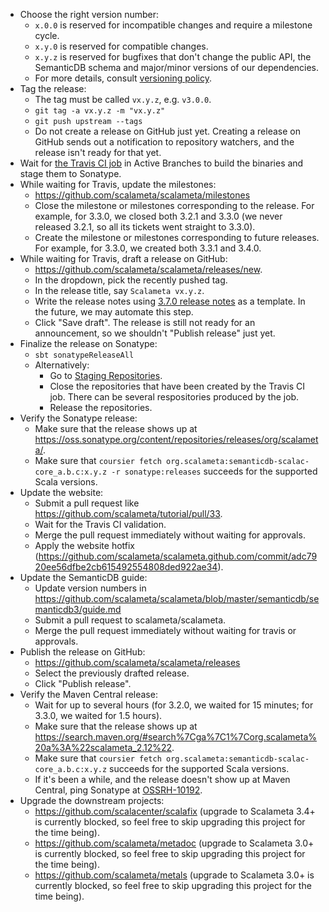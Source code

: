 * Choose the right version number:
  * `x.0.0` is reserved for incompatible changes and require a milestone cycle.
  * `x.y.0` is reserved for compatible changes.
  * `x.y.z` is reserved for bugfixes that don't change the public API,
    the SemanticDB schema and major/minor versions of our dependencies.
  * For more details, consult [versioning policy](VERSIONING.md).
* Tag the release:
  * The tag must be called `vx.y.z`, e.g. `v3.0.0`.
  * `git tag -a vx.y.z -m "vx.y.z"`
  * `git push upstream --tags`
  * Do not create a release on GitHub just yet. Creating a release on GitHub
    sends out a notification to repository watchers, and the release isn't ready
    for that yet.
* Wait for [the Travis CI job](https://travis-ci.org/scalameta/scalameta/branches)
  in Active Branches to build the binaries and stage them to Sonatype.
* While waiting for Travis, update the milestones:
  * https://github.com/scalameta/scalameta/milestones
  * Close the milestone or milestones corresponding to the release.
    For example, for 3.3.0, we closed both 3.2.1 and 3.3.0 (we never
    released 3.2.1, so all its tickets went straight to 3.3.0).
  * Create the milestone or milestones corresponding to future releases.
    For example, for 3.3.0, we created both 3.3.1 and 3.4.0.
* While waiting for Travis, draft a release on GitHub:
  * https://github.com/scalameta/scalameta/releases/new.
  * In the dropdown, pick the recently pushed tag.
  * In the release title, say `Scalameta vx.y.z`.
  * Write the release notes using [3.7.0 release notes](https://github.com/scalameta/scalameta/releases/edit/v3.7.0)
    as a template. In the future, we may automate this step.
  * Click "Save draft". The release is still not ready for an announcement,
    so we shouldn't "Publish release" just yet.
* Finalize the release on Sonatype:
  * `sbt sonatypeReleaseAll`
  * Alternatively:
    * Go to [Staging Repositories](https://oss.sonatype.org/#stagingRepositories).
    * Close the repositories that have been created by the Travis CI job.
      There can be several respositories produced by the job.
    * Release the repositories.
* Verify the Sonatype release:
  * Make sure that the release shows up at https://oss.sonatype.org/content/repositories/releases/org/scalameta/.
  * Make sure that `coursier fetch org.scalameta:semanticdb-scalac-core_a.b.c:x.y.z -r sonatype:releases`
    succeeds for the supported Scala versions.
* Update the website:
  * Submit a pull request like https://github.com/scalameta/tutorial/pull/33.
  * Wait for the Travis CI validation.
  * Merge the pull request immediately without waiting for approvals.
  * Apply the website hotfix (https://github.com/scalameta/scalameta.github.com/commit/adc7920ee56dfbe2cb615492554808ded922ae34).
* Update the SemanticDB guide:
  * Update version numbers in https://github.com/scalameta/scalameta/blob/master/semanticdb/semanticdb3/guide.md
  * Submit a pull request to scalameta/scalameta.
  * Merge the pull request immediately without waiting for travis or approvals.
* Publish the release on GitHub:
  * https://github.com/scalameta/scalameta/releases
  * Select the previously drafted release.
  * Click "Publish release".
* Verify the Maven Central release:
  * Wait for up to several hours (for 3.2.0, we waited for 15 minutes;
    for 3.3.0, we waited for 1.5 hours).
  * Make sure that the release shows up at https://search.maven.org/#search%7Cga%7C1%7Corg.scalameta%20a%3A%22scalameta_2.12%22.
  * Make sure that `coursier fetch org.scalameta:semanticdb-scalac-core_a.b.c:x.y.z`
    succeeds for the supported Scala versions.
  * If it's been a while, and the release doesn't show up at Maven Central,
    ping Sonatype at [OSSRH-10192](https://issues.sonatype.org/browse/OSSRH-10192).
* Upgrade the downstream projects:
  * https://github.com/scalacenter/scalafix
    (upgrade to Scalameta 3.4+ is currently blocked, so feel free to
    skip upgrading this project for the time being).
  * https://github.com/scalameta/metadoc
    (upgrade to Scalameta 3.0+ is currently blocked, so feel free to
    skip upgrading this project for the time being).
  * https://github.com/scalameta/metals
    (upgrade to Scalameta 3.0+ is currently blocked, so feel free to
    skip upgrading this project for the time being).
